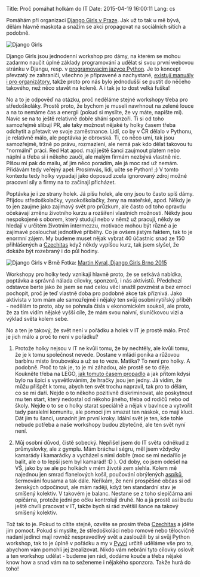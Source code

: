 Title: Proč pomáhat holkám do IT
Date: 2015-04-19 16:00:11
Lang: cs

Pomáhám při organizaci [Django Girls v Praze](http://djangogirls.org/prague/). Jak už to tak u mě bývá, dělám hlavně maskota a snažím se akci propagovat na sociálních sítích a podobně.

![Django Girls]({static}/images/djangogirls.png)

Django Girls jsou jednodenní workshop pro dámy, na kterém se mohou zadarmo naučit úplné základy programování a udělat si svou první webovou stránku v Djangu, resp. v [programovacím jazyce Python]({filename}/2014-05-29_proc-python.md). Je to koncept převzatý ze zahraničí, všechno je připravené a nachystané, [existují manuály i pro organizátory](http://djangogirls.org/resources/), takže proto pro nás bylo jednodušší se pustit do něčeho takového, než něco stavět na koleně. A i tak je to dost velká fuška!

No a to je odpověď na otázku, proč neděláme stejné workshopy třeba pro středoškoláky. Prostě proto, že bychom je museli navrhnout na zelené louce a na to nemáme čas a energii (pokud si myslíte, že vy máte, napište mi). Navíc se na to ještě relativně dobře shání sponzoři. Ti si od toho samozřejmě slibují PR, ale taky možnost nějaké ty holky časem třeba odchytit a přetavit ve svoje zaměstnance. Lidí, co by v ČR dělalo v Pythonu, je relativně málo, ale poptávka je obrovská. Ti, co něco umí, tak jsou samozřejmě, tržně po právu, rozmazlení, ale nemá pak kdo dělat takovou tu "normální" práci. Red Hat apod. mají ještě šanci zaujmout platem nebo náplní a třeba si i někoho zaučí, ale malým firmám nezbývá vlastně nic. Píšou mi pak do mailu, ať jim něco poradím, ale já moc rad už nemám. Přidávám tedy veřejný apel: Prosímvás, lidi, učte se Python! ;) V tomto kontextu tedy holky vypadají jako doposud zcela ignorovaný zdroj možné pracovní síly a firmy na to začínají přicházet.

Poptávka je i ze strany holek. Já píšu holek, ale ony jsou to často spíš dámy. Přijdou středoškolačky, vysokoškolačky, ženy na mateřské, apod. Někdy je to jen zaujme jako zajímavý svět pro průzkum, ale často od toho opravdu očekávají změnu životního kurzu a rozšíření vlastních možností. Někdy jsou nespokojené s oborem, který studují nebo v němž už pracují, někdy se hledají v určitém životním intermezzu, motivace mohou být různé a je zajímavé poslouchat jednotlivé příběhy. Co je ovšem jistým faktem, tak to je enormní zájem. My budeme muset nějak vybrat 40 účastnic snad ze 150 přihlášených a [Czechitas](http://czechitas.cz/) když někdy vypíšou kurz, tak jsem slyšel, že dokáže být rozebraný i do půl hodiny.

![Django Girls v Brně]({static}/images/djangogirlsbrno.jpg)
Fotka: [Martin Kyral, Django Girls Brno 2015](https://www.flickr.com/photos/djangogirls/15864138433/in/set-72157650311095647)

Workshopy pro holky tedy vznikají hlavně proto, že se setkává nabídka, poptávka a správná nálada cílovky, sponzorů, i nás aktivistů. Předchozí odstavce berte jako že jsem se nad celou věcí snažil povznést a bez emocí pochopit, proč je teď vlastně doba pro podobné akce tak příznivá. Jako aktivista v tom mám ale samozřejmě i nějaký ten svůj osobní rytířský příběh - nedělám to proto, aby se pohnula čísla v ekonomickém soukolí, ale proto, že za tím vidím nějaké vyšší cíle, že mám svou naivní, sluníčkovou vizi a výklad světa kolem sebe.

No a ten je takový, že svět není v pořádku a holek v IT je prostě málo. Proč je jich málo a proč to není v pořádku?

1. Protože holky nejsou v IT ne kvůli tomu, že by nechtěly, ale kvůli tomu, že je k tomu společnost nevede. Dostane v mládí poníka a růžovou barbínu místo šroubováku a už se to veze. Matika? To není pro holky. A podobně. Proč to tak je, to je mi záhadou, ale prostě se to děje. Koukněte třeba na LEGO, [jak tomuto časem propadlo](http://www.huffingtonpost.com/2014/01/17/lego-ad-1981_n_4617704.html) a jak přitom kdysi bylo na špici s vysvětlováním, že hračky jsou jen jedny. Já vidím, že můžu přišpět k tomu, abych ten svět trochu napravil, tak pro to dělám, co se mi daří. Nejde o to někoho pozitivně diskriminovat, ale poskytnout mu ten start, který nedostal od někoho jiného, třeba od rodičů nebo od školy. Nejde o to se o holky starat speciálně a nějak v bavlnce a vytvořit tady paralelní komunitu, ale pomoci jim smazat ten náskok, co mají kluci. Dát jim tu šanci, usnadnit jim první kroky. Idální svět je ten, kde tohle nebude potřeba a naše workshopy budou zbytečné, ale ten svět nyní není.

2. Můj osobní důvod, čistě sobecký. Nepřišel jsem do IT světa odněkud z průmyslovky, ale z gymplu. Mám bráchu i ségru, měl jsem vždycky kamarády i kamarádky a vycházel s nimi dobře (moc se mi nedařilo je balit, ale o to lepší jsem byl kamarád! :D ). Od doby, co jsem odešel na VŠ, jako by se ale po holkách v mém životě zem slehla. Kolem mě najednou jen smrad flanelových košil, poučování obrýlených [aspíků](http://cs.wikipedia.org/wiki/Asperger%C5%AFv_syndrom), šermování fousama a tak dále. Neříkám, že není prospěšné občas si od ženských odpočinout, ale mám raději, když ten standardní stav je smíšený kolektiv. V takovém je balanc. Nestane se z toho slepičárna ani opičárna, protože jedni po očku kontrolují druhé. No a já prostě asi budu ještě chvíli pracovat v IT, takže bych si rád zvětšil šance na takový smíšený kolektiv.

Tož tak to je. Pokud to cítíte stejně, ozvěte se prosím třeba [Czechitas](http://czechitas.cz/) a jděte jim pomoct. Pokud si myslíte, že středoškoláci nebo romové nebo tělocvičně nadaní jedinci mají rovněž nespravedlivý svět a zasloužili by si svůj Python workshop, tak to je úplně v pořádku a my v [Pyvci](http://pyvec.org/) určitě uděláme vše pro to, abychom vám pomohli jej zrealizovat. Nikdo vám nebrání tyto cílovky oslovit a ten workshop udělat - budeme jen rádi, dodáme kouče a třeba nějaké know how a snad vám na to seženeme i nějakého sponzora. Takže hurá do toho!
